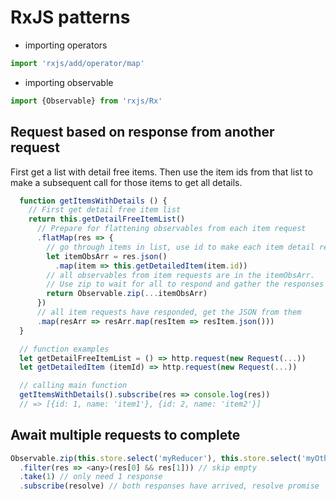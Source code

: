 # RxJS patterns

- importing operators

```javascript
import 'rxjs/add/operator/map'
```

- importing observable
```javascript
import {Observable} from 'rxjs/Rx'
```

## Request based on response from another request

First get a list with detail free items. Then use the item ids from that list to make a subsequent call for those items to get all details.

```javascript
  function getItemsWithDetails () {
    // First get detail free item list
    return this.getDetailFreeItemList()
      // Prepare for flattening observables from each item request
      .flatMap(res => {
        // go through items in list, use id to make each item detail request
        let itemObsArr = res.json()
          .map(item => this.getDetailedItem(item.id))
        // all observables from item requests are in the itemObsArr.
        // Use zip to wait for all to respond and gather the responses in an array
        return Observable.zip(...itemObsArr)
      })
      // all item requests have responded, get the JSON from them
      .map(resArr => resArr.map(resItem => resItem.json()))
  }

  // function examples
  let getDetailFreeItemList = () => http.request(new Request(...))
  let getDetailedItem (itemId) => http.request(new Request(...))

  // calling main function
  getItemsWithDetails().subscribe(res => console.log(res))
  // => [{id: 1, name: 'item1'}, {id: 2, name: 'item2'}]

```

## Await multiple requests to complete

```javascript
Observable.zip(this.store.select('myReducer'), this.store.select('myOtherReducer'))
  .filter(res => <any>(res[0] && res[1])) // skip empty
  .take(1) // only need 1 response
  .subscribe(resolve) // both responses have arrived, resolve promise
```